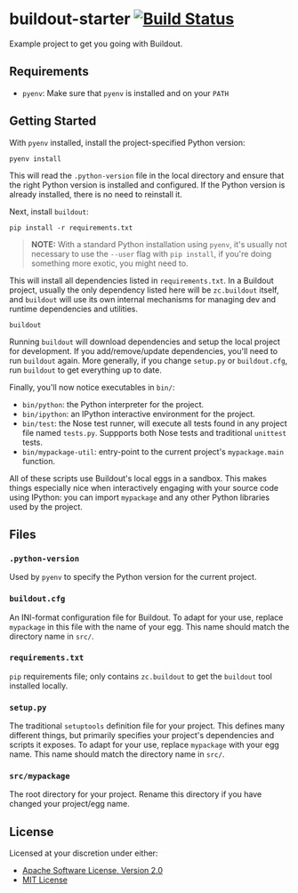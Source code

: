 # buildout-starter [![Build Status][travis.svg]][travis]

Example project to get you going with Buildout.

## Requirements

 - `pyenv`: Make sure that `pyenv` is installed and on your `PATH`

## Getting Started

With `pyenv` installed, install the project-specified Python version:

```shell
pyenv install
```

This will read the `.python-version` file in the local directory and ensure that the right Python version is installed
and configured. If the Python version is already installed, there is no need to reinstall it.

Next, install `buildout`:

```shell
pip install -r requirements.txt
```

> **NOTE:** With a standard Python installation using `pyenv`, it's usually not necessary to use the `--user` flag with
> `pip install`, if you're doing something more exotic, you might need to.

This will install all dependencies listed in `requirements.txt`. In a Buildout project, usually the only dependency
listed here will be `zc.buildout` itself, and `buildout` will use its own internal mechanisms for managing dev and
runtime dependencies and utilities.

```shell
buildout
```

Running `buildout` will download dependencies and setup the local project for development. If you add/remove/update
dependencies, you'll need to run `buildout` again. More generally, if you change `setup.py` or `buildout.cfg`, run
`buildout` to get everything up to date.

Finally, you'll now notice executables in `bin/`:

 - `bin/python`: the Python interpreter for the project.
 - `bin/ipython`: an IPython interactive environment for the project.
 - `bin/test`: the Nose test runner, will execute all tests found in any project file named `tests.py`. Suppports both
   Nose tests and traditional `unittest` tests.
 - `bin/mypackage-util`: entry-point to the current project's `mypackage.main` function.

All of these scripts use Buildout's local eggs in a sandbox. This makes things especially nice when interactively
engaging with your source code using IPython: you can import `mypackage` and any other Python libraries used by the
project.

## Files

### `.python-version`

Used by `pyenv` to specify the Python version for the current project.

### `buildout.cfg`

An INI-format configuration file for Buildout. To adapt for your use, replace `mypackage` in this file with the name
of your egg. This name should match the directory name in `src/`.

### `requirements.txt`

`pip` requirements file; only contains `zc.buildout` to get the `buildout` tool installed locally.

### `setup.py`

The traditional `setuptools` definition file for your project. This defines many different things, but primarily
specifies your project's dependencies and scripts it exposes. To adapt for your use, replace `mypackage` with your egg
name. This name should match the directory name in `src/`.

### `src/mypackage`

The root directory for your project. Rename this directory if you have changed your project/egg name.

## License

Licensed at your discretion under either:

 - [Apache Software License, Version 2.0](./LICENSE-APACHE)
 - [MIT License](./LICENSE-MIT)

 [travis]: https://travis-ci.org/naftulikay/buildout-starter
 [travis.svg]: https://travis-ci.org/naftulikay/buildout-starter.svg?branch=master
